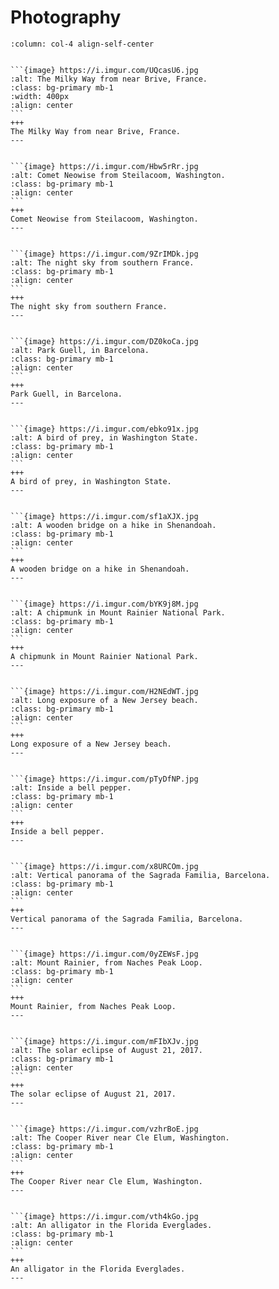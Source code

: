 # Photography

````{panels}
:column: col-4 align-self-center


```{image} https://i.imgur.com/UQcasU6.jpg
:alt: The Milky Way from near Brive, France.
:class: bg-primary mb-1
:width: 400px
:align: center
```
+++
The Milky Way from near Brive, France.
---


```{image} https://i.imgur.com/Hbw5rRr.jpg
:alt: Comet Neowise from Steilacoom, Washington.
:class: bg-primary mb-1
:align: center
```
+++
Comet Neowise from Steilacoom, Washington.
---


```{image} https://i.imgur.com/9ZrIMDk.jpg
:alt: The night sky from southern France.
:class: bg-primary mb-1
:align: center
```
+++
The night sky from southern France.
---


```{image} https://i.imgur.com/DZ0koCa.jpg
:alt: Park Guell, in Barcelona.
:class: bg-primary mb-1
:align: center
```
+++
Park Guell, in Barcelona.
---


```{image} https://i.imgur.com/ebko91x.jpg
:alt: A bird of prey, in Washington State.
:class: bg-primary mb-1
:align: center
```
+++
A bird of prey, in Washington State.
---


```{image} https://i.imgur.com/sf1aXJX.jpg
:alt: A wooden bridge on a hike in Shenandoah.
:class: bg-primary mb-1
:align: center
```
+++
A wooden bridge on a hike in Shenandoah.
---


```{image} https://i.imgur.com/bYK9j8M.jpg
:alt: A chipmunk in Mount Rainier National Park.
:class: bg-primary mb-1
:align: center
```
+++
A chipmunk in Mount Rainier National Park.
---


```{image} https://i.imgur.com/H2NEdWT.jpg
:alt: Long exposure of a New Jersey beach.
:class: bg-primary mb-1
:align: center
```
+++
Long exposure of a New Jersey beach.
---


```{image} https://i.imgur.com/pTyDfNP.jpg
:alt: Inside a bell pepper.
:class: bg-primary mb-1
:align: center
```
+++
Inside a bell pepper.
---


```{image} https://i.imgur.com/x8URCOm.jpg
:alt: Vertical panorama of the Sagrada Familia, Barcelona.
:class: bg-primary mb-1
:align: center
```
+++
Vertical panorama of the Sagrada Familia, Barcelona.
---


```{image} https://i.imgur.com/0yZEWsF.jpg
:alt: Mount Rainier, from Naches Peak Loop.
:class: bg-primary mb-1
:align: center
```
+++
Mount Rainier, from Naches Peak Loop.
---


```{image} https://i.imgur.com/mFIbXJv.jpg
:alt: The solar eclipse of August 21, 2017.
:class: bg-primary mb-1
:align: center
```
+++
The solar eclipse of August 21, 2017.
---


```{image} https://i.imgur.com/vzhrBoE.jpg
:alt: The Cooper River near Cle Elum, Washington.
:class: bg-primary mb-1
:align: center
```
+++
The Cooper River near Cle Elum, Washington.
---


```{image} https://i.imgur.com/vth4kGo.jpg
:alt: An alligator in the Florida Everglades.
:class: bg-primary mb-1
:align: center
```
+++
An alligator in the Florida Everglades.
---


````